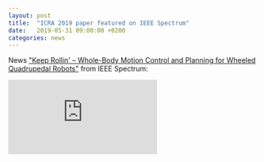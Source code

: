 ```yaml
---
layout: post
title:  "ICRA 2019 paper featured on IEEE Spectrum"
date:   2019-05-31 09:00:00 +0200
categories: news
---
```

News ["Keep Rollin' – Whole-Body Motion Control and Planning for Wheeled Quadrupedal Robots"](https://spectrum.ieee.org/automaton/robotics/robotics-hardware/video-friday-this-robot-is-learning-to-slice-onions) from IEEE Spectrum:

<div class="container">
  <iframe src="https://spectrum.ieee.org/automaton/robotics/robotics-hardware/video-friday-this-robot-is-learning-to-slice-onions"
  frameborder="0" allowfullscreen class="video"></iframe>
</div>
